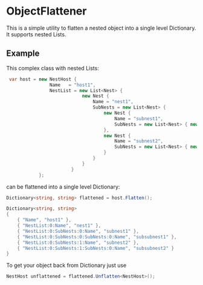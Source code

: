 # ObjectFlattener

This is a simple utility to flatten a nested object into a single level Dictionary. It supports nested Lists.

## Example

This complex class with nested Lists:

```csharp
 var host = new NestHost {
                Name   = "host1",
                NestList = new List<Nest> {
                            new Nest {
                                Name = "nest1",
                                SubNests = new List<Nest> {
                                    new Nest {
                                        Name = "subnest1",
                                        SubNests = new List<Nest> { new Nest { Name = "subsubnest1" } }
                                    },
                                    new Nest {
                                        Name = "subnest2",
                                        SubNests = new List<Nest> { new Nest { Name = "subsubnest2" } }
                                    }
                                }
                            }
                        }
            };
```

can be flattened into a single level Dictionary:

```csharp
Dictionary<string, string> flattened = host.Flatten();

Dictionary<string, string>
{
    { "Name", "host1" },
    { "NestList:0:Name", "nest1" },
    { "NestList:0:SubNests:0:Name", "subnest1" },
    { "NestList:0:SubNests:0:SubNests:0:Name", "subsubnest1" },    
    { "NestList:0:SubNests:1:Name", "subnest2" },
    { "NestList:0:SubNests:1:SubNests:0:Name", "subsubnest2" }
}
```

To get your object back from Dictionary just use 

```csharp
NestHost unflattened = flattened.Unflatten<NestHost>();
```






